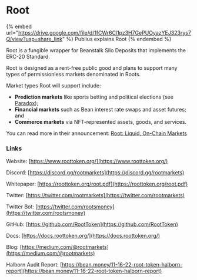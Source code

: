 # Root

{% embed url="https://drive.google.com/file/d/1fCWr6Cl1pz3H7GePUOyazYEJ323rys7Q/view?usp=share_link" %}
Publius explains Root
{% endembed %}

Root is a fungible wrapper for Beanstalk Silo Deposits that implements the ERC-20 Standard.

Root is designed as a rent-free public good and plans to support many types of permissionless markets denominated in Roots.

Market types Root will support include:

* **Prediction markets** like sports betting and political elections (see [Paradox](https://betparadox.com/));
* **Financial markets** such as Bean interest rate swaps and asset futures; and
* **Commerce markets** via NFT-represented assets, goods, and services.

You can read more in their announcement: [Root: Liquid, On-Chain Markets](https://medium.com/@rootmarkets/root-protocol-rent-free-markets-on-beanstalk-6a6b3f71415d)

### Links

Website: [https://www.roottoken.org/](https://www.roottoken.org/)

Discord: [https://discord.gg/rootmarkets](https://discord.gg/rootmarkets)

Whitepaper: [https://roottoken.org/root.pdf](https://roottoken.org/root.pdf)

Twitter: [https://twitter.com/rootmarkets](https://twitter.com/rootmarkets)

Twitter Bot: [https://twitter.com/rootsmoney](https://twitter.com/rootsmoney)

GitHub: [https://github.com/RootToken](https://github.com/RootToken)

Docs: [https://docs.roottoken.org/](https://docs.roottoken.org/)

Blog: [https://medium.com/@rootmarkets](https://medium.com/@rootmarkets)

Halborn Audit Report: [https://bean.money/11-16-22-root-token-halborn-report](https://bean.money/11-16-22-root-token-halborn-report)

